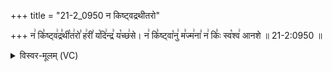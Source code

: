 +++
title = "21-2_0950 न किष्ट्वद्रथीतरो"

+++
न꣢ कि꣣ष्ट्व꣢द्र꣣थी꣡त꣢रो꣣ ह꣢री꣣ य꣡दि꣢न्द्र꣣ य꣡च्छ꣢से। न꣢ कि꣣ष्ट्वा꣡नु꣢ म꣣ज्म꣢ना꣣ न꣢ किः꣣ स्व꣡श्व꣢ आनशे ॥ 21-2:0950 ॥

<details><summary>विस्वर-मूलम् (VC)</summary>

न किष्ट्वद्रथीतरो हरी यदिन्द्र यच्छसे । न किष्ट्वानु मज्मना न किः स्वश्व आनशे ॥९५०॥
</details>